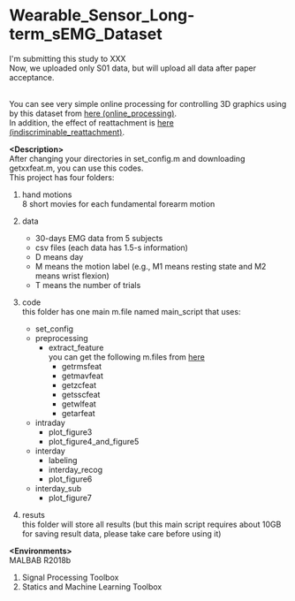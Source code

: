 # Wearable_Sensor_Long-term_sEMG_Dataset

I'm submitting this study to XXX<br />
Now, we uploaded only S01 data, but will upload all data after paper acceptance.<br /><br />

You can see very simple online processing for controlling 3D graphics using by this dataset from <a href="https://drive.google.com/file/d/1X7LKOcaBsfopQSHAjnUlRBB9HMoG0Lmt/view?usp=sharing" target="_blank">here (online_processing)</a>.<br />
In addition, the effect of reattachment is <a href="https://drive.google.com/open?id=1JcXjvT0ijIlekM66pkRsCLoMZKOBFq7v" target="_blank">here (indiscriminable_reattachment)</a>.<br />

__\<Description\>__<br />
After changing your directories in set_config.m and downloading getxxfeat.m, you can use this codes.<br />
This project has four folders:<br />
1. hand motions<br />
    8 short movies for each fundamental forearm motion

2. data<br />
   - 30-days EMG data from 5 subjects
   - csv files (each data has 1.5-s information)
   - D means day
   - M means the motion label (e.g., M1 means resting state and M2 means wrist flexion)
   - T means the number of trials

3. code<br />
   this folder has one main m.file named main_script that uses:<br />
   - set_config<br />
   - preprocessing<br />
        - extract_feature<br />
        you can get the following m.files from <a href="http://www.sce.carleton.ca/faculty/chan/index.php?page=matlab" target="_blank">here</a><br />
            - getrmsfeat<br />
            - getmavfeat<br />
            - getzcfeat<br />
            - getsscfeat<br />
            - getwlfeat<br />
            - getarfeat<br />
    - intraday<br />
        - plot_figure3<br />
        - plot_figure4_and_figure5<br />
    - interday<br />
        - labeling<br />
        - interday_recog<br />
        - plot_figure6<br />
    - interday_sub<br />
        - plot_figure7<br />
        
4. resuts <br />
   this folder will store all results (but this main script requires about 10GB for saving result data, please take care before using it)

__\<Environments\>__<br />
MALBAB R2018b<br />
 1. Signal Processing Toolbox
 2. Statics and Machine Learning Toolbox
